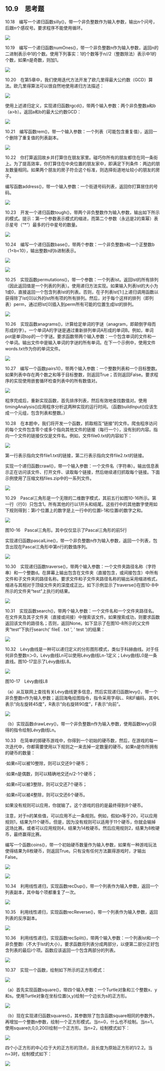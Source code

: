    

## 10.9　思考题

10.18　编写一个递归函数silly()，带一个非负整数作为输入参数，输出n个问号，后跟n个感叹号。要求程序不能使用循环。

![](0-Assets/Epubook/程序员编程语言经典合集（计算机科学丛书5册套装），javapython编程语言含经典教材龙书《编译原理》%20(Bruce%20Eckel%20%20Alfred%20V.%20Aho%20%20Monica%20S.%20Lam%20etc.)%20(Z-Library)/images/image09201.jpeg)

10.19　编写一个递归函数numOnes()，带一个非负整数n作为输入参数，返回n的二进制表示中1的个数。使用下列事实：1的个数等于n//2（整数除法）表示中1的个数，如果n是奇数，则加1。

![](0-Assets/Epubook/程序员编程语言经典合集（计算机科学丛书5册套装），javapython编程语言含经典教材龙书《编译原理》%20(Bruce%20Eckel%20%20Alfred%20V.%20Aho%20%20Monica%20S.%20Lam%20etc.)%20(Z-Library)/images/image09202.jpeg)

10.20　在第5章中，我们使用迭代方法开发了欧几里得最大公约数（GCD）算法。欧几里得算法可以很自然地使用递归方法描述：

![](0-Assets/Epubook/程序员编程语言经典合集（计算机科学丛书5册套装），javapython编程语言含经典教材龙书《编译原理》%20(Bruce%20Eckel%20%20Alfred%20V.%20Aho%20%20Monica%20S.%20Lam%20etc.)%20(Z-Library)/images/image09203.jpeg)

使用上述递归定义，实现递归函数rgcd()，带两个输入参数：两个非负整数a和b（a>b）。返回a和b的最大公约数GCD：

![](0-Assets/Epubook/程序员编程语言经典合集（计算机科学丛书5册套装），javapython编程语言含经典教材龙书《编译原理》%20(Bruce%20Eckel%20%20Alfred%20V.%20Aho%20%20Monica%20S.%20Lam%20etc.)%20(Z-Library)/images/image09198.jpeg)

10.21　编写函数rem()，带一个输入参数：一个列表（可能包含重复值），返回一个删除了重复值的列表副本。

![](0-Assets/Epubook/程序员编程语言经典合集（计算机科学丛书5册套装），javapython编程语言含经典教材龙书《编译原理》%20(Bruce%20Eckel%20%20Alfred%20V.%20Aho%20%20Monica%20S.%20Lam%20etc.)%20(Z-Library)/images/image09204.jpeg)

10.22　你打算返回故乡并打算住在朋友家里。碰巧你所有的朋友都住在同一条街上。为了提高效率，你打算住在中央位置的朋友家中，即满足下列条件：两边的朋友数量相同。如果两个朋友的房子符合这个标准，则选择街道地址较小的朋友的房子。

编写函数address()，带一个输入参数：一个街道号码列表，返回你打算居住的号码。

![](0-Assets/Epubook/程序员编程语言经典合集（计算机科学丛书5册套装），javapython编程语言含经典教材龙书《编译原理》%20(Bruce%20Eckel%20%20Alfred%20V.%20Aho%20%20Monica%20S.%20Lam%20etc.)%20(Z-Library)/images/image09205.jpeg)

10.23　开发一个递归函数tough()，带两个非负整数作为输入参数，输出如下所示的模式。提示：第一个参数表示模式的缩进，而第二个参数（永远是2的乘幂）表示星号（“*”）最多的行中星号的数量。

![](0-Assets/Epubook/程序员编程语言经典合集（计算机科学丛书5册套装），javapython编程语言含经典教材龙书《编译原理》%20(Bruce%20Eckel%20%20Alfred%20V.%20Aho%20%20Monica%20S.%20Lam%20etc.)%20(Z-Library)/images/image09206.jpeg)

10.24　编写一个递归函数base()，带两个参数：一个非负整数n和一个正整数b（1<b<10），输出整数n的b进制表示。

![](0-Assets/Epubook/程序员编程语言经典合集（计算机科学丛书5册套装），javapython编程语言含经典教材龙书《编译原理》%20(Bruce%20Eckel%20%20Alfred%20V.%20Aho%20%20Monica%20S.%20Lam%20etc.)%20(Z-Library)/images/image09207.jpeg)

![](0-Assets/Epubook/程序员编程语言经典合集（计算机科学丛书5册套装），javapython编程语言含经典教材龙书《编译原理》%20(Bruce%20Eckel%20%20Alfred%20V.%20Aho%20%20Monica%20S.%20Lam%20etc.)%20(Z-Library)/images/image09208.jpeg)

10.25　实现函数permutations()，带一个参数：一个列表lst。返回lst的所有排列（因此返回值是一个列表的列表）。使用递归方法实现。如果输入列表lst的大小为1或0，直接返回一个包含列表lst的列表。否则，在子列表lst[1:]上递归调用函数以获得除了lst[0]以外的lst所有项的所有排列。然后，对于每个这样的排列（即列表）perm，通过把lst[0]插入到perm所有可能的位置生成lst的排列。

![](0-Assets/Epubook/程序员编程语言经典合集（计算机科学丛书5册套装），javapython编程语言含经典教材龙书《编译原理》%20(Bruce%20Eckel%20%20Alfred%20V.%20Aho%20%20Monica%20S.%20Lam%20etc.)%20(Z-Library)/images/image09209.jpeg)

10.26　实现函数anagrams()，计算给定单词的字谜（anagram，即颠倒字母而形成的字）。一个单词A的字谜是通过重新排列单词A形成的单词B。例如，单词pot是单词top的一个字谜。要求函数带两个输入参数：一个包含单词的文件和一个单词。输出文件中是输入单词的字谜的所有单词。在下一个示例中，使用文件words.txt作为你的单词文件。

![](0-Assets/Epubook/程序员编程语言经典合集（计算机科学丛书5册套装），javapython编程语言含经典教材龙书《编译原理》%20(Bruce%20Eckel%20%20Alfred%20V.%20Aho%20%20Monica%20S.%20Lam%20etc.)%20(Z-Library)/images/image09210.jpeg)

10.27　编写一个函数pairs1()，带两个输入参数：一个整数列表和一个目标整数。如果列表中存在两个数之和等于目标整数，则返回True；否则返回False。要求程序的实现使用嵌套循环检查列表中的所有数值对。

![](0-Assets/Epubook/程序员编程语言经典合集（计算机科学丛书5册套装），javapython编程语言含经典教材龙书《编译原理》%20(Bruce%20Eckel%20%20Alfred%20V.%20Aho%20%20Monica%20S.%20Lam%20etc.)%20(Z-Library)/images/image09211.jpeg)

程序完成后，重新实现函数，首先排序列表，然后有效地查找数值对。使用timingAnalysis()应用程序分析这两种实现的运行时间。（函数buildInput()应该生成一个元组，包含列表和整数。）

10.28　在本题中，我们将开发一个函数，抓取相互“链接”的文件。爬虫程序访问的每个文件包含零个或多个指向其他文件的链接（每行一个），没有别的内容。指向一个文件的链接仅仅是文件名。例如，文件file0.txt的内容如下：

![](0-Assets/Epubook/程序员编程语言经典合集（计算机科学丛书5册套装），javapython编程语言含经典教材龙书《编译原理》%20(Bruce%20Eckel%20%20Alfred%20V.%20Aho%20%20Monica%20S.%20Lam%20etc.)%20(Z-Library)/images/image09212.jpeg)

第一行表示指向文件file1.txt的链接，第二行表示指向文件file2.txt的链接。

实现一个递归函数crawl()，带一个输入参数：一个文件名（字符串）。输出信息表示正在访问该文件、打开文件、读取每个链接，然后继续递归抓取每个链接。下面示例使用了压缩文档files.zip中的一系列文件。

![](0-Assets/Epubook/程序员编程语言经典合集（计算机科学丛书5册套装），javapython编程语言含经典教材龙书《编译原理》%20(Bruce%20Eckel%20%20Alfred%20V.%20Aho%20%20Monica%20S.%20Lam%20etc.)%20(Z-Library)/images/image09213.jpeg)

10.29　Pascal三角形是一个无限的二维数字模式，其前五行如图10-16所示。第一行（行0）只包含1。所有其他的行以1开头和结尾。这些行中的其他数字使用如下规则得到：第i个位置上的数字是上一行中的位置i-1和位置i的数字之和。

![](0-Assets/Epubook/程序员编程语言经典合集（计算机科学丛书5册套装），javapython编程语言含经典教材龙书《编译原理》%20(Bruce%20Eckel%20%20Alfred%20V.%20Aho%20%20Monica%20S.%20Lam%20etc.)%20(Z-Library)/images/image09214.jpeg)

图10-16　Pascal三角形。其中仅仅显示了Pascal三角形的前5行

实现递归函数pascalLine()，带一个非负整数n作为输入参数，返回一个列表，包含出现在Pascal三角形中第n行的数值序列。

![](0-Assets/Epubook/程序员编程语言经典合集（计算机科学丛书5册套装），javapython编程语言含经典教材龙书《编译原理》%20(Bruce%20Eckel%20%20Alfred%20V.%20Aho%20%20Monica%20S.%20Lam%20etc.)%20(Z-Library)/images/image09215.jpeg)

10.30　实现递归函数traverse()，带两个输入参数：一个文件夹路径名称（字符串）和一个整数d。在屏幕上输出包含在文件夹（直接包含，或间接包含）中所有文件和子文件夹的路径名称。要求文件和子文件夹路径名称的输出采用缩进格式，缩进与其相对于顶级文件夹的深度成正比。如下示例显示了traverse()在图10-8中所示的文件夹“test”上执行的结果。

![](0-Assets/Epubook/程序员编程语言经典合集（计算机科学丛书5册套装），javapython编程语言含经典教材龙书《编译原理》%20(Bruce%20Eckel%20%20Alfred%20V.%20Aho%20%20Monica%20S.%20Lam%20etc.)%20(Z-Library)/images/image09216.jpeg)

10.31　实现函数search()，带两个输入参数：一个文件名和一个文件夹路径名。在文件夹及其子文件夹（直接或间接）中搜索该文件。如果搜索成功，则要求函数返回该文件的路径名；否则，返回None。如下显示了在图10-8所示的父文件夹“test”下执行search(' fileE . txt ', ' test ')的结果：

![](0-Assets/Epubook/程序员编程语言经典合集（计算机科学丛书5册套装），javapython编程语言含经典教材龙书《编译原理》%20(Bruce%20Eckel%20%20Alfred%20V.%20Aho%20%20Monica%20S.%20Lam%20etc.)%20(Z-Library)/images/image09217.jpeg)

10.32　Lévy曲线是一种可以递归定义的分形图形模式，类似于科赫曲线。对于任何非负整数n＞0，Lévy曲线Ln可以使用Lévy曲线Ln-1定义；Lévy曲线L0是一条直线。图10-17显示了Lévy曲线L8。

![](0-Assets/Epubook/程序员编程语言经典合集（计算机科学丛书5册套装），javapython编程语言含经典教材龙书《编译原理》%20(Bruce%20Eckel%20%20Alfred%20V.%20Aho%20%20Monica%20S.%20Lam%20etc.)%20(Z-Library)/images/image09218.jpeg)

图10-17　Lévy曲线L8

（a）从互联网上查找有关Lévy曲线更多信息，然后实现递归函数levy()，带一个非负整数n作为输入参数；返回海龟绘图指令，指令采用字母L、R和F编码，其中L表示“向左旋转45度”，R表示“向右旋转90度”，F表示“向前”。

![](0-Assets/Epubook/程序员编程语言经典合集（计算机科学丛书5册套装），javapython编程语言含经典教材龙书《编译原理》%20(Bruce%20Eckel%20%20Alfred%20V.%20Aho%20%20Monica%20S.%20Lam%20etc.)%20(Z-Library)/images/image09219.jpeg)

（b）实现函数drawLevy()，带一个非负整数n作为输入参数，使用函数levy()获得的指令绘制Lévy曲线Ln。

10.33　在简单的掷硬币游戏中，你得到一个初始的硬币数，然后，在游戏的每一次迭代中，你都需要使用以下规则之一来去掉一定数量的硬币。如果n是你所拥有的硬币的数量：

·如果n可以被10整除，则可以交还9个硬币；

·如果n是偶数，则可以精确地交还n/2-1个硬币；

·如果n可以被3整除，则可以交还7个硬币；

·如果n可以被4整除，则可以交还6个硬币。

如果没有规则可以应用，你就输了。这个游戏的目的是最终得到8个硬币。

注意，对于n的某些值，可以应用不止一条规则。例如，假如n等于20，可以应用规则1，结果为11个硬币。但是，因为没有规则可以适用于11个硬币，你就会输掉这场比赛。或者可以应用规则4，结果为14枚硬币。然后应用规则2，结果为8枚硬币，最终赢得比赛。

编写一个函数coins()，带一个初始硬币数量作为输入参数，如果有一种游戏玩法使得结果为8枚硬币，则返回True。只有没有任何方法赢得游戏时，才输出False。

![](0-Assets/Epubook/程序员编程语言经典合集（计算机科学丛书5册套装），javapython编程语言含经典教材龙书《编译原理》%20(Bruce%20Eckel%20%20Alfred%20V.%20Aho%20%20Monica%20S.%20Lam%20etc.)%20(Z-Library)/images/image09220.jpeg)

![](0-Assets/Epubook/程序员编程语言经典合集（计算机科学丛书5册套装），javapython编程语言含经典教材龙书《编译原理》%20(Bruce%20Eckel%20%20Alfred%20V.%20Aho%20%20Monica%20S.%20Lam%20etc.)%20(Z-Library)/images/image09221.jpeg)

10.34　利用线性递归，实现函数recDup()，带一个列表作为输入参数，返回一个列表副本，其中每个项都重复了一次。

![](0-Assets/Epubook/程序员编程语言经典合集（计算机科学丛书5册套装），javapython编程语言含经典教材龙书《编译原理》%20(Bruce%20Eckel%20%20Alfred%20V.%20Aho%20%20Monica%20S.%20Lam%20etc.)%20(Z-Library)/images/image09222.jpeg)

10.35　利用线性递归，实现函数recReverse()，带一个列表作为输入参数，返回列表的反序副本。

![](0-Assets/Epubook/程序员编程语言经典合集（计算机科学丛书5册套装），javapython编程语言含经典教材龙书《编译原理》%20(Bruce%20Eckel%20%20Alfred%20V.%20Aho%20%20Monica%20S.%20Lam%20etc.)%20(Z-Library)/images/image09223.jpeg)

10.36　利用线性递归，实现函数recSplit()，带两个输入参数：一个列表lst和一个非负整数i（不大于lst的大小）。要求函数将列表分成两部分，以便第二部分正好包含列表的最后i个项。函数应该返回一个包含两部分的列表。

![](0-Assets/Epubook/程序员编程语言经典合集（计算机科学丛书5册套装），javapython编程语言含经典教材龙书《编译原理》%20(Bruce%20Eckel%20%20Alfred%20V.%20Aho%20%20Monica%20S.%20Lam%20etc.)%20(Z-Library)/images/image09224.jpeg)

10.37　实现一个函数，绘制如下所示的正方形模式：

![](0-Assets/Epubook/程序员编程语言经典合集（计算机科学丛书5册套装），javapython编程语言含经典教材龙书《编译原理》%20(Bruce%20Eckel%20%20Alfred%20V.%20Aho%20%20Monica%20S.%20Lam%20etc.)%20(Z-Library)/images/image09225.jpeg)

（a）首先实现函数square()，带四个输入参数：一个Turtle对象和三个整数x、y和s。使用Turtle对象在坐标位置(x,y)绘制一个边长为s的正方形。

![](0-Assets/Epubook/程序员编程语言经典合集（计算机科学丛书5册套装），javapython编程语言含经典教材龙书《编译原理》%20(Bruce%20Eckel%20%20Alfred%20V.%20Aho%20%20Monica%20S.%20Lam%20etc.)%20(Z-Library)/images/image09226.jpeg)

（b）现在实现递归函数squares()，其参数除了包含函数square相同的参数外，再增加一个整数n参数，绘制一个正方形模式。当n=0，什么也不绘制。当n=1，使用square(t,0,0,200)绘制一个正方形。当n=2，绘制模式如下：

![](0-Assets/Epubook/程序员编程语言经典合集（计算机科学丛书5册套装），javapython编程语言含经典教材龙书《编译原理》%20(Bruce%20Eckel%20%20Alfred%20V.%20Aho%20%20Monica%20S.%20Lam%20etc.)%20(Z-Library)/images/image09227.jpeg)

四个小正方形的中心位于大的正方形的顶点，且长度为原始正方形的1/2.2。当n=3时，绘制模式如下：

![](0-Assets/Epubook/程序员编程语言经典合集（计算机科学丛书5册套装），javapython编程语言含经典教材龙书《编译原理》%20(Bruce%20Eckel%20%20Alfred%20V.%20Aho%20%20Monica%20S.%20Lam%20etc.)%20(Z-Library)/images/image09228.jpeg)